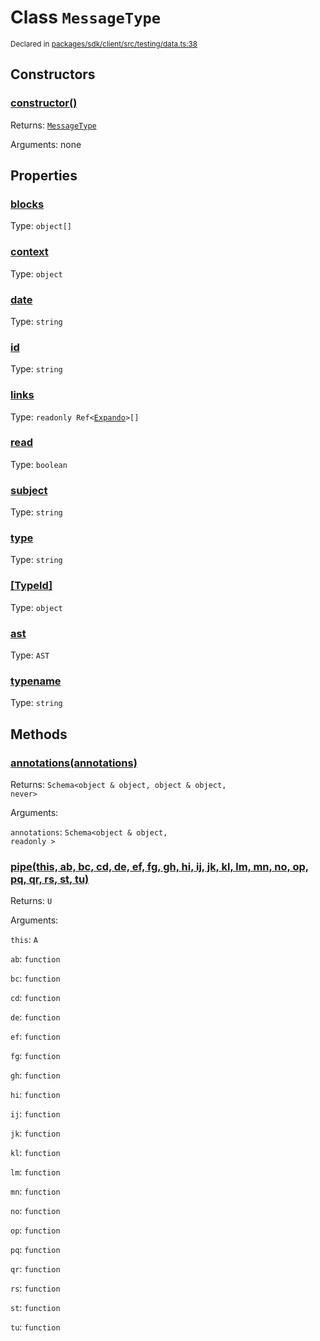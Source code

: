 # Class `MessageType`
<sub>Declared in [packages/sdk/client/src/testing/data.ts:38](https://github.com/dxos/dxos/blob/4d6eae504/packages/sdk/client/src/testing/data.ts#L38)</sub>




## Constructors
### [constructor()]()




Returns: <code>[MessageType](/api/@dxos/client/classes/MessageType)</code>

Arguments: none





## Properties
### [blocks](https://github.com/dxos/dxos/blob/4d6eae504/packages/sdk/client/src/testing/data.ts#L42)
Type: <code>object[]</code>



### [context](https://github.com/dxos/dxos/blob/4d6eae504/packages/sdk/client/src/testing/data.ts#L45)
Type: <code>object</code>



### [date](https://github.com/dxos/dxos/blob/4d6eae504/packages/sdk/client/src/testing/data.ts#L40)
Type: <code>string</code>



### [id]()
Type: <code>string</code>



### [links](https://github.com/dxos/dxos/blob/4d6eae504/packages/sdk/client/src/testing/data.ts#L43)
Type: <code>readonly Ref&lt;[Expando](/api/@dxos/client/interfaces/Expando)&gt;[]</code>



### [read](https://github.com/dxos/dxos/blob/4d6eae504/packages/sdk/client/src/testing/data.ts#L44)
Type: <code>boolean</code>



### [subject](https://github.com/dxos/dxos/blob/4d6eae504/packages/sdk/client/src/testing/data.ts#L41)
Type: <code>string</code>



### [type](https://github.com/dxos/dxos/blob/4d6eae504/packages/sdk/client/src/testing/data.ts#L39)
Type: <code>string</code>



### [[TypeId]]()
Type: <code>object</code>



### [ast]()
Type: <code>AST</code>



### [typename]()
Type: <code>string</code>




## Methods
### [annotations(annotations)]()




Returns: <code>Schema&lt;object & object, object & object, never&gt;</code>

Arguments: 

`annotations`: <code>Schema&lt;object & object, readonly &gt;</code>


### [pipe(this, ab, bc, cd, de, ef, fg, gh, hi, ij, jk, kl, lm, mn, no, op, pq, qr, rs, st, tu)]()




Returns: <code>U</code>

Arguments: 

`this`: <code>A</code>

`ab`: <code>function</code>

`bc`: <code>function</code>

`cd`: <code>function</code>

`de`: <code>function</code>

`ef`: <code>function</code>

`fg`: <code>function</code>

`gh`: <code>function</code>

`hi`: <code>function</code>

`ij`: <code>function</code>

`jk`: <code>function</code>

`kl`: <code>function</code>

`lm`: <code>function</code>

`mn`: <code>function</code>

`no`: <code>function</code>

`op`: <code>function</code>

`pq`: <code>function</code>

`qr`: <code>function</code>

`rs`: <code>function</code>

`st`: <code>function</code>

`tu`: <code>function</code>


